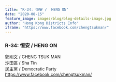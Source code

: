 ```yaml
---
title: "R-34: 恒安 /  HENG ON"
date: "2020-08-15"
feature_image: images/blog/blog-details-image.jpg
author: "Hong Kong Districts Info"
iframe: "https://www.facebook.com/chengtsukman/"
---
```


### R-34: 恒安 /  HENG ON  
鄭則文 /  CHENG TSUK MAN  
沙田區 / Sha Tin  
民主黨 /  Democratic Party  
https://www.facebook.com/chengtsukman/
